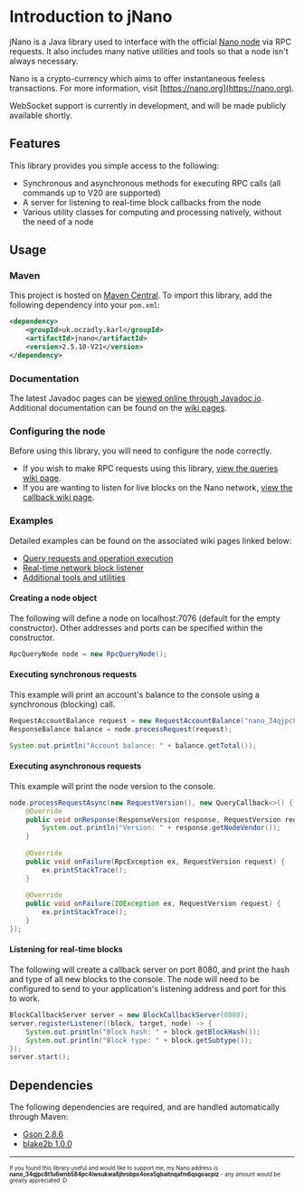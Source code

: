 # Introduction to jNano
jNano is a Java library used to interface with the official [Nano node](https://github.com/nanocurrency/nano-node)
 via RPC requests. It also includes many native utilities and tools so that a node isn't always necessary.
 
Nano is a crypto-currency which aims to offer instantaneous feeless transactions. For more information, visit
[https://nano.org](https://nano.org).

WebSocket support is currently in development, and will be made publicly available shortly.
## Features
This library provides you simple access to the following:
- Synchronous and asynchronous methods for executing RPC calls (all commands up to V20 are supported)
- A server for listening to real-time block callbacks from the node
- Various utility classes for computing and processing natively, without the need of a node

## Usage
### Maven
This project is hosted on [Maven Central](https://search.maven.org/artifact/uk.oczadly.karl/jnano). To import this
 library, add the following dependency into your `pom.xml`:
```xml
<dependency>
    <groupId>uk.oczadly.karl</groupId>
    <artifactId>jnano</artifactId>
    <version>2.5.10-V21</version>
</dependency>
```

### Documentation
The latest Javadoc pages can be [viewed online through Javadoc.io](https://www.javadoc.io/doc/uk.oczadly.karl/jnano/latest/uk.oczadly.karl.jnano-summary.html).
Additional documentation can be found on the [wiki pages](https://github.com/koczadly/jNano/wiki/).

### Configuring the node
Before using this library, you will need to configure the node correctly.
- If you wish to make RPC requests using this library, 
[view the queries wiki page](https://github.com/koczadly/jNano/wiki/Query-requests#node-configuration).
- If you are wanting to listen for live blocks on the Nano network, 
[view the callback wiki page](https://github.com/koczadly/jNano/wiki/Block-callback#node-configuration).

### Examples
Detailed examples can be found on the associated wiki pages linked below:
- [Query requests and operation execution](https://github.com/koczadly/jNano/wiki/Query-requests#how-to-use-the-library)
- [Real-time network block listener](https://github.com/koczadly/jNano/wiki/Block-callback#how-to-use-the-library)
- [Additional tools and utilities](https://github.com/koczadly/jNano/wiki/Utilities)

#### Creating a node object
The following will define a node on localhost:7076 (default for the empty constructor). Other addresses and ports
 can be specified within the constructor.
```java
RpcQueryNode node = new RpcQueryNode();
```
#### Executing synchronous requests
This example will print an account's balance to the console using a synchronous (blocking) call.
```java
RequestAccountBalance request = new RequestAccountBalance("nano_34qjpc8t1u6wnb584pc4iwsukwa8jhrobpx4oea5gbaitnqafm6qsgoacpiz");
ResponseBalance balance = node.processRequest(request);

System.out.println("Account balance: " + balance.getTotal());
```
#### Executing asynchronous requests
This example will print the node version to the console.
```java
node.processRequestAsync(new RequestVersion(), new QueryCallback<>() {
    @Override
    public void onResponse(ResponseVersion response, RequestVersion request) {
        System.out.println("Version: " + response.getNodeVendor());
    }
    
    @Override
    public void onFailure(RpcException ex, RequestVersion request) {
        ex.printStackTrace();
    }
    
    @Override
    public void onFailure(IOException ex, RequestVersion request) {
        ex.printStackTrace();
    }
});
```
#### Listening for real-time blocks
The following will create a callback server on port 8080, and print the hash and type of all new blocks to the
 console. The node will need to be configured to send to your application's listening address and port for this to work.
```java
BlockCallbackServer server = new BlockCallbackServer(8080);
server.registerListener((block, target, node) -> {
    System.out.println("Block hash: " + block.getBlockHash());
    System.out.println("Block type: " + block.getSubtype());
});
server.start();
```


## Dependencies
The following dependencies are required, and are handled automatically through Maven:
- [Gson 2.8.6](https://github.com/google/gson)
- [blake2b 1.0.0](https://github.com/rfksystems/blake2b)

---

<sup><sup>If you found this library useful and would like to support me, my Nano address is 
<b>nano_34qjpc8t1u6wnb584pc4iwsukwa8jhrobpx4oea5gbaitnqafm6qsgoacpiz</b> - 
any amount would be greatly appreciated :D</sup></sup>